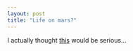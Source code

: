 ```yaml
---
layout: post
title: "Life on mars?"
---
```




I actually thought <a href="http://inessential.com/?comments=1&postid=2776">this</a> would be serious...


